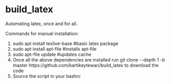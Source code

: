 # build_latex
Automating latex, once and for all.

Commands for manual installation:
<ol>
    <li> sudo apt install texlive-base   #basic latex package </li>
    <li> sudo apt install apt-file       #installs apt-file </li>
    <li> sudo apt-file update            #updates cache </li>
    <li> Once all the above dependencies are installed run
            git clone --depth 1 -b master https://github.com/kartikeytewari/build_latex
        to download the code </li>
    <li> Source the script in your bashrc </li>
</ol>

